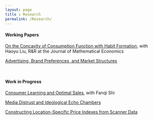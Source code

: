 ```yaml
---
layout: page
title : Research
permalink: /Research/
---
```

#### Working Papers
<a><u>On the Concavity of Consumption Function with Habit Formation</u></a>, with Haoyu Liu, R&R at the Journal of Mathematical Economics

<a href="/assets/docs/JMP_Li.pdf"><u>Advertising, Brand Preferences, and Market Structures</u></a>

<br>

#### Work in Progress
<a><u>Consumer Learning and Optimal Sales</u></a>, with Fanqi Shi

<a><u>Media Distrust and Ideological Echo Chambers</u></a>

<a><u>Constructing Location-Specific Price Indexes from Scanner Data</u></a>
